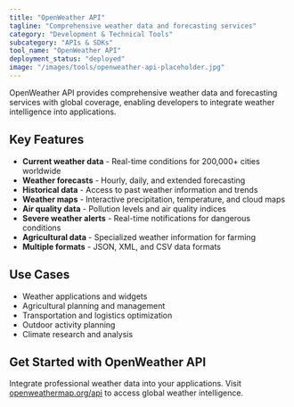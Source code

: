 ```yaml
---
title: "OpenWeather API"
tagline: "Comprehensive weather data and forecasting services"
category: "Development & Technical Tools"
subcategory: "APIs & SDKs"
tool_name: "OpenWeather API"
deployment_status: "deployed"
image: "/images/tools/openweather-api-placeholder.jpg"
---
```

OpenWeather API provides comprehensive weather data and forecasting services with global coverage, enabling developers to integrate weather intelligence into applications.

## Key Features

- **Current weather data** - Real-time conditions for 200,000+ cities worldwide
- **Weather forecasts** - Hourly, daily, and extended forecasting
- **Historical data** - Access to past weather information and trends
- **Weather maps** - Interactive precipitation, temperature, and cloud maps
- **Air quality data** - Pollution levels and air quality indices
- **Severe weather alerts** - Real-time notifications for dangerous conditions
- **Agricultural data** - Specialized weather information for farming
- **Multiple formats** - JSON, XML, and CSV data formats

## Use Cases

- Weather applications and widgets
- Agricultural planning and management
- Transportation and logistics optimization
- Outdoor activity planning
- Climate research and analysis

## Get Started with OpenWeather API

Integrate professional weather data into your applications. Visit [openweathermap.org/api](https://openweathermap.org/api) to access global weather intelligence.